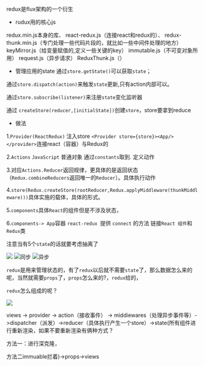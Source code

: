 redux是flux架构的一个衍生
- rudux用的核心js  

redux.min.js本身的库、
react-redux.js（连接react和redux的）、
redux-thunk.min.js（专门处理一些代码片段的，就比如一些中间件处理的地方）
keyMirror.js（给变量赋值的,定义一些关键的key）
immutable.js（不可变对象所用）
request.js（异步请求）
ReduxThunk.js（）

- 管理应用的state
通过`store.getState()`可以获取`state`；

通过`store.dispatch(action)`来触发`state`更新,只有action内部可以。

通过`store.subscribe(listener)`来注册`state`变化监听器

通过 `createStore(reducer,[initialState])`创建`store`，store要拿到reduce

- 做法

1.`Provider(ReactRedux)` 注入store `<Provider store={store}><App/></provider>`连接react（容器）与Redux的

2.`Actions` `JavaScript` 普通对象 通过`constants`取到. 定义动作

3.对应`Actions.Reducer`返回规律，更具体的是返回状态（`Redux.combineReducers`返回唯一的`Reducer`）。具体执行动作

4.`store(Redux.createStore(rootReducer,Redux.applyMiddleware(thunkMiddleware)))`具体实施的载体，具体的形式。

5.`components`具体`React`的组件但是不涉及状态，

6.`components-> App`容器 `react-redux `提供 `connect` 的方法 链接`React 组件`和`Redux`类

注意当有5个`state`的话就要考虑抽离了

![](https://colastar.github.io/static/images/redux原理1.png)
![同步](https://colastar.github.io/static/images/redux原理2.png)
![异步](https://colastar.github.io/static/images/redux原理2.png)


`redux`是用来管理状态的，有了`redux`以后就不需要`state`了，那么数据怎么来的呢，当然就需要`props`了，`props`怎么来的?，`redux`给的，

`redux`怎么组成的呢？

![](https://colastar.github.io/static/images/redux组件.png)

views -> provider -> action（接收事件） -> middiewares（处理异步事件等）->dispatcher（派发）->reducer（具体执行产生一个store）->state(所有组件进行重新渲染，如果不要重新渲染有俩种方式？

方法一：进行深克隆，

方法二immuable拦着)->props->views





<!-- 
\



- redux具体实现

applyMiddleware.js     redux管理中间件

bindActionCreators.js   能让我们直接的调用action

combineReducers.js     合并reducer

compose.js              组合函数 

createStore.js           创建一个store容器

index.js                

utils

http://cn.redux.js.org/ -->